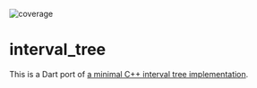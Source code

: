 ![coverage](https://raw.githubusercontent.com/jpnurmi/interval_tree/master/coverage_badge.svg)

# interval_tree

This is a Dart port of [a minimal C++ interval tree implementation](https://github.com/ekg/intervaltree).
